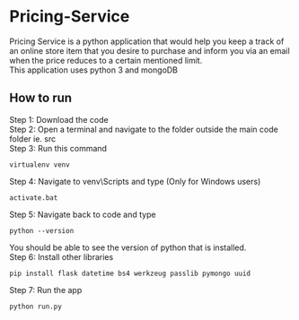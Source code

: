 # Pricing-Service
Pricing Service is a python application that would help you keep a track of an online store item that you desire to purchase and inform you via an email when the price reduces to a certain mentioned limit.  
This application uses python 3 and mongoDB  

## How to run
Step 1: Download the code  
Step 2: Open a terminal and navigate to the folder outside the main code folder ie. src  
Step 3: Run this command
```
virtualenv venv
```
Step 4: Navigate to venv\Scripts and type (Only for Windows users)
```
activate.bat
```
Step 5: Navigate back to code and type
```
python --version
```
You should be able to see the version of python that is installed.  
Step 6: Install other libraries
```
pip install flask datetime bs4 werkzeug passlib pymongo uuid
```
Step 7: Run the app
```
python run.py
```

